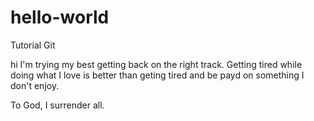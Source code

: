 # hello-world
Tutorial Git

hi I'm trying my best getting back on the right track. Getting tired while doing what I love is better than geting tired and be payd on something I don't enjoy.

To God, I surrender all.
